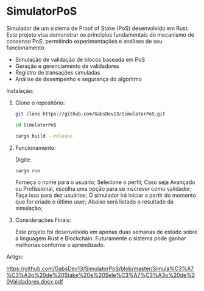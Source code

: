 # SimulatorPoS

Simulador de um sistema de Proof of Stake (PoS) desenvolvido em Rust. Este projeto visa demonstrar os princípios fundamentais do mecanismo de consenso PoS, permitindo experimentações e análises de seu funcionamento.

- Simulação de validação de blocos baseada em PoS
- Geração e gerenciamento de validadores
- Registro de transações simuladas
- Análise de desempenho e segurança do algoritmo

Instalação:

1. Clone o repositório:

   ```bash
   git clone https://github.com/GabsDev13/SimulatorPoS.git
   ```
   ```bash
   cd SimulatorPoS
   ```
   ```bash 
   cargo build --release
   ```

2. Funcionamento:
   
   Digite:
    ```bash
   cargo run
   ```   
   Forneça o nome para o usuário;
   Selecione o perfil;
   Caso seja Avançado ou Profissional, escolha uma opção para se inscrever como validador;
   Faça isso para dez usuários;
   O simulador irá iniciar a partir do momento que for criado o último user;
   Abaixo será listado o resultado da simulação;

3. Considerações Finais:
   
   Este projeto foi desenvolvido em apenas duas semanas de estúdo sobre a linguagem Rust e Blockchain.
   Futuramente o sistema pode ganhar melhorias conforme o aprendizado.

 Artigo:
   
   https://github.com/GabsDev13/SimulatorPoS/blob/master/Simula%C3%A7%C3%A3o%20de%20Stake%20e%20Sele%C3%A7%C3%A3o%20de%20Validadores.docx.pdf
